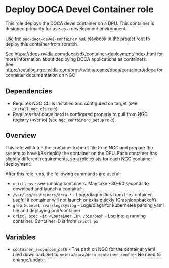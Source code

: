 # Deploy DOCA Devel Container role

This role deploys the DOCA devel container on a DPU. This container is designed primarily for use as a development environment.

Use the `poc-doca-devel-container.yml` playbook in the project root to deploy this container from scratch.  

See https://docs.nvidia.com/doca/sdk/container-deployment/index.html for more information about deploying DOCA applications as containers.  
See https://catalog.ngc.nvidia.com/orgs/nvidia/teams/doca/containers/doca for container documentation on NGC

## Dependencies 
* Requires NGC CLI is installed and configured on target (see `install_ngc_cli` role)
* Requires that containerd is configured properly to pull from NGC registry (nvcr.io) (see `ngc_containerd_setup` role)

## Overview

This role will fetch the container kubelet file from NGC and prepare the system to have k8s deploy the container on the DPU. Each container has slightly different requirements, so a role exists for each NGC container deployment. 

After this role runs, the following commands are useful:
* `crictl ps` - see running containers. May take ~30-60 seconds to download and launch a container
* `/var/log/containers/doca-*` - Logs/diagnostics from the container. useful if container will not launch or exits quickly (Crashloopbackoff)
* `grep kubelet /var/log/syslog` - Logs/diags for kubernetes parsing yaml file and deploying pod/container
* `crictl exec -it <Container ID> /bin/bash` - Log into a running container. Container ID is from `crictl ps`

## Variables
* `container_resources_path` - The path on NGC for the container yaml filed download. Set to `nvidia/doca/doca_container_configs` No need to change/update.
